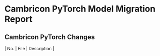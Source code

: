 # Cambricon PyTorch Model Migration Report
## Cambricon PyTorch Changes
| No. |  File  |  Description  |
